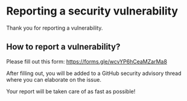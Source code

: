 # Reporting a security vulnerability

Thank you for reporting a vulnerability.

## How to report a vulnerability?

Please fill out this form: https://forms.gle/wcvYP6hCeaMZarMa8

After filling out, you will be added to a GitHub security advisory thread where you can elaborate on the issue.

Your report will be taken care of as fast as possible!

